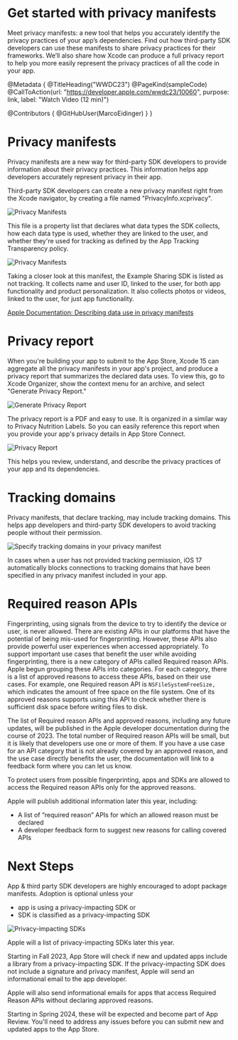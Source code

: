 # Get started with privacy manifests

Meet privacy manifests: a new tool that helps you accurately identify the privacy practices of your app’s dependencies. Find out how third-party SDK developers can use these manifests to share privacy practices for their frameworks. We’ll also share how Xcode can produce a full privacy report to help you more easily represent the privacy practices of all the code in your app.

@Metadata {
   @TitleHeading("WWDC23")
   @PageKind(sampleCode)
   @CallToAction(url: "https://developer.apple.com/wwdc23/10060", purpose: link, label: "Watch Video (12 min)")

   @Contributors {
      @GitHubUser(MarcoEidinger)
   }
}



# Privacy manifests

Privacy manifests are a new way for third-party SDK developers to provide information about their privacy practices. This information helps app developers accurately represent privacy in their app.

Third-party SDK developers can create a new privacy manifest right from the Xcode navigator, by creating a file named "PrivacyInfo.xcprivacy".

![Privacy Manifests][privacymanifest]

[privacymanifest]: privacymanifest.png

This file is a property list that declares what data types the SDK collects, how each data type is used, whether they are linked to the user, and whether they're used for tracking as defined by the App Tracking Transparency policy.

![Privacy Manifests][examplemanifest]

[examplemanifest]: examplemanifest.png

Taking a closer look at this manifest, the Example Sharing SDK is listed as not tracking. It collects name and user ID, linked to the user, for both app functionality and product personalization. It also collects photos or videos, linked to the user, for just app functionality.

[Apple Documentation: Describing data use in privacy manifests](https://developer.apple.com/documentation/bundleresources/describing_data_use_in_privacy_manifests/)

# Privacy report

When you're building your app to submit to the App Store, Xcode 15 can aggregate all the privacy manifests in your app's project, and produce a privacy report that summarizes the declared data uses. To view this, go to Xcode Organizer, show the context menu for an archive, and select "Generate Privacy Report."

![Generate Privacy Report][generateprivacyreport]

[generateprivacyreport]: generateprivacyreport.png

The privacy report is a PDF and easy to use. It is organized in a similar way to Privacy Nutrition Labels. So you can easily reference this report when you provide your app's privacy details in App Store Connect.

![Privacy Report][privacyreport]

[privacyreport]: privacyreport.png

This helps you review, understand, and describe the privacy practices of your app and its dependencies.

# Tracking domains

Privacy manifests, that declare tracking, may include tracking domains. This helps app developers and third-party SDK developers to avoid tracking people without their permission.

![Specify tracking domains in your privacy manifest][trackingdomain]

[trackingdomain]: trackingdomain.png

In cases when a user has not provided tracking permission, iOS 17 automatically blocks connections to tracking domains that have been specified in any privacy manifest included in your app.

# Required reason APIs

Fingerprinting, using signals from the device to try to identify the device or user, is never allowed. There are existing APIs in our platforms that have the potential of being mis-used for fingerprinting. However, these APIs also provide powerful user experiences when accessed appropriately. To support important use cases that benefit the user while avoiding fingerprinting, there is a new category of APIs called Required reason APIs. Apple begun grouping these APIs into categories. For each category, there is a list of approved reasons to access these APIs, based on their use cases. For example, one Required reason API is `NSFileSystemFreeSize,` which indicates the amount of free space on the file system. One of its approved reasons supports using this API to check whether there is sufficient disk space before writing files to disk.

The list of Required reason APIs and approved reasons, including any future updates, will be published in the Apple developer documentation during the course of 2023. The total number of Required reason APIs will be small, but it is likely that developers use one or more of them. If you have a use case for an API category that is not already covered by an approved reason, and the use case directly benefits the user, the documentation will link to a feedback form where you can let us know.

To protect users from possible fingerprinting, apps and SDKs are allowed to access the Required reason APIs only for the approved reasons.

Apple will publish additional information later this year, including:

- A list of “required reason” APIs for which an allowed reason must be declared
- A developer feedback form to suggest new reasons for calling covered APIs

# Next Steps

App & third party SDK developers are highly encouraged to adopt package manifests. Adoption is optional unless your
- app is using a privacy-impacting SDK or 
- SDK is classified as a privacy-impacting SDK

![Privacy-impacting SDKs][privacyimpactingsdks]

[privacyimpactingsdks]: privacyimpactingsdks.png

Apple will a list of privacy-impacting SDKs later this year.

Starting in Fall 2023, App Store will check if new and updated apps include a library from a privacy-impacting SDK. If the privacy-impacting SDK does not include a signature and privacy manifest, Apple will send an informational email to the app developer. 

Apple will also send informational emails for apps that access Required Reason APIs without declaring approved reasons.

Starting in Spring 2024, these will be expected and become part of App Review. You'll need to address any issues before you can submit new and updated apps to the App Store.